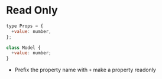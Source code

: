 # Read Only

```js
type Props = {
  +value: number,
};

class Model {
  +value: number;
}
```

- Prefix the property name with `+` make a property readonly
